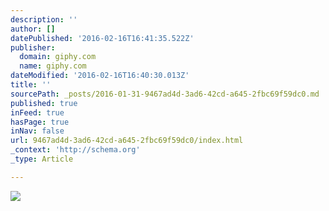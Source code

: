 ```yaml
---
description: ''
author: []
datePublished: '2016-02-16T16:41:35.522Z'
publisher:
  domain: giphy.com
  name: giphy.com
dateModified: '2016-02-16T16:40:30.013Z'
title: ''
sourcePath: _posts/2016-01-31-9467ad4d-3ad6-42cd-a645-2fbc69f59dc0.md
published: true
inFeed: true
hasPage: true
inNav: false
url: 9467ad4d-3ad6-42cd-a645-2fbc69f59dc0/index.html
_context: 'http://schema.org'
_type: Article

---
```

![](https://media.giphy.com/media/dv1XSEWFj12yQ/giphy.gif)